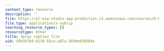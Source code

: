 ```yaml
---
content_type: resource
description: ''
file: https://ol-ocw-studio-app-production.s3.amazonaws.com/courses/8-01sc-classical-mechanics-fall-2016/59b3b7bd613855cea87a5039e038584e_pb5hUGBjS3A.vtt
file_type: application/x-subrip
learning_resource_types: []
resourcetype: Other
title: 3play caption file
uid: 59b3b7bd-6138-55ce-a87a-5039e038584e
---
```

